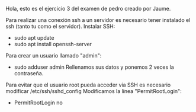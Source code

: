 Hola, esto es el ejercicio 3 del examen de pedro creado por Jaume.

Para realizar una conexión ssh a un servidor es necesario tener instalado el ssh (tanto tu como el servidor).
Instalar SSH:
- sudo apt update
- sudo apt install openssh-server


Para crear un usuario llamado "admin":
- sudo adduser admin
Rellenamos sus datos y ponemos 2 veces la contraseña.


Para evitar que el usuario root pueda acceder via SSH es necesario modificar /etc/ssh/sshd_config
Modificamos la línea "PermitRootLogin":
- PermitRootLogin no
